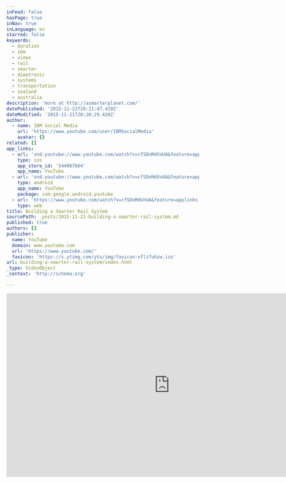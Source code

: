 ```yaml
---
inFeed: false
hasPage: true
inNav: true
inLanguage: en
starred: false
keywords:
  - duration
  - ibm
  - views
  - rail
  - smarter
  - dimetronic
  - systems
  - transportation
  - zealand
  - australia
description: 'more at http://asmarterplanet.com/'
datePublished: '2015-11-21T20:21:47.429Z'
dateModified: '2015-11-21T20:20:29.420Z'
author:
  - name: IBM Social Media
    url: 'https://www.youtube.com/user/IBMSocialMedia'
    avatar: {}
related: []
app_links:
  - url: 'vnd.youtube://www.youtube.com/watch?v=cfSDnMdVnUA&feature=applinks'
    type: ios
    app_store_id: '544007664'
    app_name: YouTube
  - url: 'vnd.youtube://www.youtube.com/watch?v=cfSDnMdVnUA&feature=applinks'
    type: android
    app_name: YouTube
    package: com.google.android.youtube
  - url: 'https://www.youtube.com/watch?v=cfSDnMdVnUA&feature=applinks'
    type: web
title: Building a Smarter Rail System
sourcePath: _posts/2015-11-21-building-a-smarter-rail-system.md
published: true
authors: []
publisher:
  name: YouTube
  domain: www.youtube.com
  url: 'https://www.youtube.com/'
  favicon: 'https://s.ytimg.com/yts/img/favicon-vflz7uhzw.ico'
url: building-a-smarter-rail-system/index.html
_type: VideoObject
_context: 'http://schema.org'

---
```

<iframe src="https://cdn.embedly.com/widgets/media.html?src=https%3A%2F%2Fwww.youtube.com%2Fembed%2FcfSDnMdVnUA%3Ffeature%3Doembed&amp;url=https%3A%2F%2Fwww.youtube.com%2Fwatch%3Fv%3DcfSDnMdVnUA&amp;image=https%3A%2F%2Fi.ytimg.com%2Fvi%2FcfSDnMdVnUA%2Fhqdefault.jpg&amp;key=b7d04c9b404c499eba89ee7072e1c4f7&amp;type=text%2Fhtml&amp;schema=youtube" width="854" height="480" scrolling="no" frameborder="0" allowfullscreen="allowfullscreen" style=""></iframe>